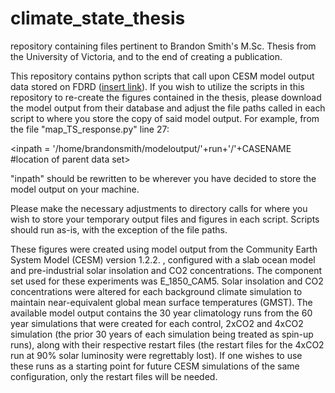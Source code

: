 # climate_state_thesis
repository containing files pertinent to Brandon Smith's M.Sc. Thesis from the University of Victoria, and to the end of creating a publication.

This repository contains python scripts that call upon CESM model output data stored on FDRD ([insert link](https://doi.org/10.20383/103.0652)). If you wish to utilize the scripts in this repository to re-create the figures contained in the thesis, please download the model output from their database and adjust the file paths called in each script to where you store the copy of said model output. For example, from the file "map_TS_response.py" line 27:

<inpath = '/home/brandonsmith/modeloutput/'+run+'/'+CASENAME #location of parent data set>

"inpath" should be rewritten to be wherever you have decided to store the model output on your machine. 

Please make the necessary adjustments to directory calls for where you wish to store your temporary output files and figures in each script. Scripts should run as-is, with the exception of the file paths. 

These figures were created using model output from the Community Earth System Model (CESM) version 1.2.2. , configured with a slab ocean model and pre-industrial solar insolation and CO2 concentrations. The component set used for these experiments was E_1850_CAM5. Solar insolation and CO2 concentrations were altered for each background climate simulation to maintain near-equivalent global mean surface temperatures (GMST). The available model output contains the 30 year climatology runs from the 60 year simulations that were created for each control, 2xCO2 and 4xCO2 simulation (the prior 30 years of each simulation being treated as spin-up runs), along with their respective restart files (the restart files for the 4xCO2 run at 90% solar luminosity were regrettably lost). If one wishes to use these runs as a starting point for future CESM simulations of the same configuration, only the restart files will be needed. 

